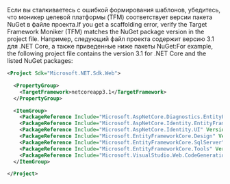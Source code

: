 <span data-ttu-id="890df-101">Если вы сталкиваетесь с ошибкой формирования шаблонов, убедитесь, что моникер целевой платформы (TFM) соответствует версии пакета NuGet в файле проекта.</span><span class="sxs-lookup"><span data-stu-id="890df-101">If you get a scaffolding error, verify the Target Framework Moniker (TFM) matches the NuGet package version in the project file.</span></span> <span data-ttu-id="890df-102">Например, следующий файл проекта содержит версию 3.1 для .NET Core, а также приведенные ниже пакеты NuGet:</span><span class="sxs-lookup"><span data-stu-id="890df-102">For example, the following project file contains the version 3.1 for .NET Core and the listed NuGet packages:</span></span>

```xml
<Project Sdk="Microsoft.NET.Sdk.Web">

  <PropertyGroup>
    <TargetFramework>netcoreapp3.1</TargetFramework>
  </PropertyGroup>

  <ItemGroup>
    <PackageReference Include="Microsoft.AspNetCore.Diagnostics.EntityFrameworkCore" Version="3.1.0" />
    <PackageReference Include="Microsoft.AspNetCore.Identity.EntityFrameworkCore" Version="3.1.0" />
    <PackageReference Include="Microsoft.AspNetCore.Identity.UI" Version="3.1.0" />
    <PackageReference Include="Microsoft.EntityFrameworkCore.Design" Version="3.1.0" />
    <PackageReference Include="Microsoft.EntityFrameworkCore.SqlServer" Version="3.1.0" />
    <PackageReference Include="Microsoft.EntityFrameworkCore.Tools" Version="3.1.0" />
    <PackageReference Include="Microsoft.VisualStudio.Web.CodeGeneration.Design" Version="3.1.0" />
  </ItemGroup>

</Project>
```
